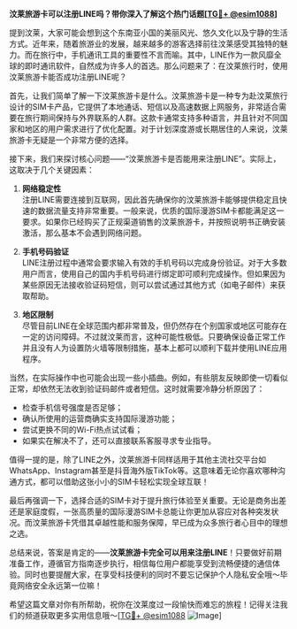 **汶莱旅游卡可以注册LINE吗？带你深入了解这个热门话题[[TG💪+ @esim1088](https://t.me/s/esim1088)]**

提到汶莱，大家可能会想到这个东南亚小国的美丽风光、悠久文化以及宁静的生活方式。近年来，随着旅游业的发展，越来越多的游客选择前往汶莱感受其独特的魅力。而在旅行中，手机通讯工具的重要性不言而喻。其中，LINE作为一款风靡全球的即时通讯软件，自然成为许多人的首选。那么问题来了：在汶莱旅行时，使用汶莱旅游卡能否成功注册LINE呢？

首先，让我们简单了解一下汶莱旅游卡是什么。汶莱旅游卡是一种专为赴汶莱旅行设计的SIM卡产品，它提供了本地通话、短信以及高速数据上网服务，非常适合需要在旅行期间保持与外界联系的人群。这款卡通常支持多种语言，并且针对不同国家和地区的用户需求进行了优化配置。对于计划深度游或长期居住的人来说，汶莱旅游卡无疑是一个非常方便的选择。

接下来，我们来探讨核心问题——“汶莱旅游卡是否能用来注册LINE”。实际上，这取决于几个关键因素：

1. **网络稳定性**  
   注册LINE需要连接到互联网，因此首先确保你的汶莱旅游卡能够提供稳定且快速的数据流量支持非常重要。一般来说，优质的国际漫游SIM卡都能满足这一要求。如果你已经购买了正规渠道销售的汶莱旅游卡，并按照说明书正确安装激活，那么基本不会遇到网络问题。

2. **手机号码验证**  
   LINE注册过程中通常会要求输入有效的手机号码以完成身份验证。对于大多数用户而言，使用自己的国内手机号码进行绑定即可顺利完成操作。但如果因为某些原因无法接收验证码短信，则可以尝试通过其他方式（如电子邮件）来获取帮助。

3. **地区限制**  
   尽管目前LINE在全球范围内都非常普及，但仍然存在个别国家或地区可能存在一定的访问障碍。不过就汶莱而言，这种可能性极低。只要确保设备正常工作并且没有人为设置防火墙等限制措施，基本上都可以顺利下载并使用LINE应用程序。

当然，在实际操作中也可能会出现一些小插曲。例如，有些朋友反映即使一切看似正常，却依然无法收到验证码邮件或者短信。这时就需要冷静分析原因了：

- 检查手机信号强度是否足够；
- 确认所使用的运营商确实支持国际漫游功能；
- 尝试更换不同的Wi-Fi热点试试看；
- 如果实在解决不了，还可以直接联系客服寻求专业指导。

值得一提的是，除了LINE之外，汶莱旅游卡同样适用于其他主流社交平台如WhatsApp、Instagram甚至是抖音海外版TikTok等。这意味着无论你喜欢哪种沟通方式，都可以借助这张小小的SIM卡轻松实现全球互联！

最后再强调一下，选择合适的SIM卡对于提升旅行体验至关重要。无论是商务出差还是家庭度假，一张高质量的国际漫游SIM卡总能让你更加从容应对各种突发状况。而汶莱旅游卡凭借其卓越性能和服务保障，早已成为众多旅行者心目中的理想之选。

总结来说，答案是肯定的——**汶莱旅游卡完全可以用来注册LINE**！只要做好前期准备工作，遵循官方指南逐步执行，相信每位用户都能享受到流畅便捷的通信体验。同时也要提醒大家，在享受科技便利的同时不要忘记保护个人隐私安全哦～毕竟网络安全永远第一位嘛！

希望这篇文章对你有所帮助，祝你在汶莱度过一段愉快而难忘的旅程！记得关注我们的频道获取更多实用信息哦～[[TG💪+ @esim1088](https://t.me/s/esim1088) ![Image](https://i.postimg.cc/4NQfJmqS/Snipaste-2025-05-13-00-14-12.png)]